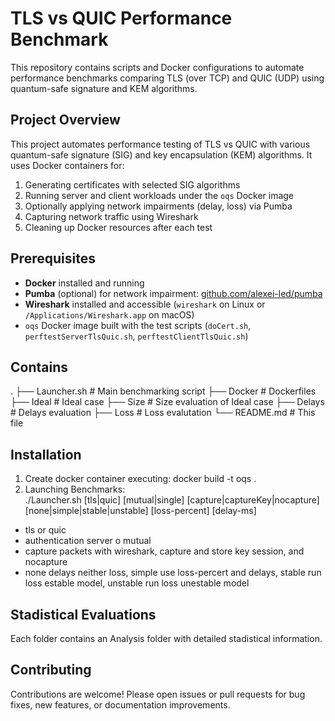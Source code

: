 # TLS vs QUIC Performance Benchmark

This repository contains scripts and Docker configurations to automate performance benchmarks comparing TLS (over TCP) and QUIC (UDP) using quantum-safe signature and KEM algorithms.

## Project Overview

This project automates performance testing of TLS vs QUIC with various quantum-safe signature (SIG) and key encapsulation (KEM) algorithms. It uses Docker containers for:

1. Generating certificates with selected SIG algorithms  
2. Running server and client workloads under the `oqs` Docker image  
3. Optionally applying network impairments (delay, loss) via Pumba  
4. Capturing network traffic using Wireshark  
5. Cleaning up Docker resources after each test

## Prerequisites

- **Docker** installed and running  
- **Pumba** (optional) for network impairment: [github.com/alexei-led/pumba](https://github.com/alexei-led/pumba)  
- **Wireshark** installed and accessible (`wireshark` on Linux or `/Applications/Wireshark.app` on macOS)  
- `oqs` Docker image built with the test scripts (`doCert.sh`, `perftestServerTlsQuic.sh`, `perftestClientTlsQuic.sh`)  

## Contains
.
├── Launcher.sh # Main benchmarking script
├── Docker # Dockerfiles 
├── Ideal  # Ideal case
├── Size # Size evaluation of Ideal case
├── Delays # Delays evaluation
├── Loss # Loss evalutation
└── README.md # This file


   

## Installation
1. Create docker container executing: docker build -t oqs .
2. Launching Benchmarks:  
  ./Launcher.sh [tls|quic] [mutual|single] [capture|captureKey|nocapture] [none|simple|stable|unstable] [loss-percent] [delay-ms]
  - tls or quic
  - authentication server o mutual
  - capture packets with wireshark, capture and store key session, and nocapture
  - none delays neither loss, simple use loss-percert and delays, stable run loss estable model, unstable run loss unestable model

## Stadistical Evaluations
Each folder contains an Analysis folder with detailed stadistical information.

## Contributing
Contributions are welcome! Please open issues or pull requests for bug fixes, new features, or documentation improvements.
